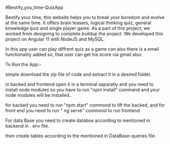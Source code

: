 #Bestify_you_time-QuizApp

Bestify your time, this website helps you to break your boredom and evolve at the same time. It offers brain teasers, 
logical thinking quiz, general knowledge quiz and single player game. As a part of this project, 
we worked from designing to complete buildup the project. We developed this project on Angular 11 with NodeJS and MySQL.

In this app user can play diffrent quiz as a game can also there is a email functionality added so, that user can get his score via gmail also.

To Run the App:-

simple download the zip file of code and extract it in a desired folder.

in backed and frontend open it in a terminal saparatly and you need to install node modules so you have to run "npm install" command 
and your node modules will be installed..

for backed you need to run "npm start" commond to lift the backed, and 
for front end you need to run " ng serve" commond to run frontend.

For data Base you need to create databse according to mentioned in backend in . env file.

then create tables according to the mentioned in DataBase-queries file.
